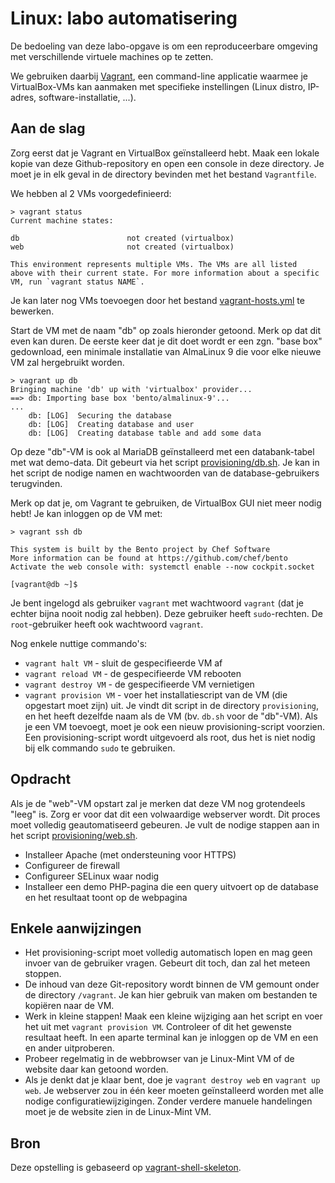 # Linux: labo automatisering

De bedoeling van deze labo-opgave is om een reproduceerbare omgeving met verschillende virtuele machines op te zetten.

We gebruiken daarbij [Vagrant](https://www.vagrantup.com/), een command-line applicatie waarmee je VirtualBox-VMs kan aanmaken met specifieke instellingen (Linux distro, IP-adres, software-installatie, ...).

## Aan de slag

Zorg eerst dat je Vagrant en VirtualBox geïnstalleerd hebt. Maak een lokale kopie van deze Github-repository en open een console in deze directory. Je moet je in elk geval in de directory bevinden met het bestand `Vagrantfile`.

We hebben al 2 VMs voorgedefinieerd:

```console
> vagrant status
Current machine states:

db                        not created (virtualbox)
web                       not created (virtualbox)

This environment represents multiple VMs. The VMs are all listed
above with their current state. For more information about a specific
VM, run `vagrant status NAME`.
```

Je kan later nog VMs toevoegen door het bestand [vagrant-hosts.yml](vagrant-hosts.yml) te bewerken.

Start de VM met de naam "db" op zoals hieronder getoond. Merk op dat dit even kan duren. De eerste keer dat je dit doet wordt er een zgn. "base box" gedownload, een minimale installatie van AlmaLinux 9 die voor elke nieuwe VM zal hergebruikt worden.

```console
> vagrant up db
Bringing machine 'db' up with 'virtualbox' provider...
==> db: Importing base box 'bento/almalinux-9'...
...
    db: [LOG]  Securing the database
    db: [LOG]  Creating database and user
    db: [LOG]  Creating database table and add some data
```

Op deze "db"-VM is ook al MariaDB geïnstalleerd met een databank-tabel met wat demo-data. Dit gebeurt via het script [provisioning/db.sh](provisioning/db.sh). Je kan in het script de nodige namen en wachtwoorden van de database-gebruikers terugvinden.

Merk op dat je, om Vagrant te gebruiken, de VirtualBox GUI niet meer nodig hebt! Je kan inloggen op de VM met:

```console
> vagrant ssh db

This system is built by the Bento project by Chef Software
More information can be found at https://github.com/chef/bento
Activate the web console with: systemctl enable --now cockpit.socket

[vagrant@db ~]$ 
```

Je bent ingelogd als gebruiker `vagrant` met wachtwoord `vagrant` (dat je echter bijna nooit nodig zal hebben). Deze gebruiker heeft `sudo`-rechten. De `root`-gebruiker heeft ook wachtwoord `vagrant`.

Nog enkele nuttige commando's:

- `vagrant halt VM` - sluit de gespecifieerde VM af
- `vagrant reload VM` - de gespecifieerde VM rebooten
- `vagrant destroy VM` - de gespecifieerde VM vernietigen
- `vagrant provision VM` - voer het installatiescript van de VM (die opgestart moet zijn) uit. Je vindt dit script in de directory `provisioning`, en het heeft dezelfde naam als de VM (bv. `db.sh` voor de "db"-VM). Als je een VM toevoegt, moet je ook een nieuw provisioning-script voorzien. Een provisioning-script wordt uitgevoerd als root, dus het is niet nodig bij elk commando `sudo` te gebruiken.

## Opdracht

Als je de "web"-VM opstart zal je merken dat deze VM nog grotendeels "leeg" is. Zorg er voor dat dit een volwaardige webserver wordt. Dit proces moet volledig geautomatiseerd gebeuren. Je vult de nodige stappen aan in het script [provisioning/web.sh](provisioning/web.sh).

- Installeer Apache (met ondersteuning voor HTTPS)
- Configureer de firewall
- Configureer SELinux waar nodig
- Installeer een demo PHP-pagina die een query uitvoert op de database en het resultaat toont op de webpagina

## Enkele aanwijzingen

- Het provisioning-script moet volledig automatisch lopen en mag geen invoer van de gebruiker vragen. Gebeurt dit toch, dan zal het meteen stoppen.
- De inhoud van deze Git-repository wordt binnen de VM gemount onder de directory `/vagrant`. Je kan hier gebruik van maken om bestanden te kopiëren naar de VM.
- Werk in kleine stappen! Maak een kleine wijziging aan het script en voer het uit met `vagrant provision VM`. Controleer of dit het gewenste resultaat heeft. In een aparte terminal kan je inloggen op de VM en een en ander uitproberen.
- Probeer regelmatig in de webbrowser van je Linux-Mint VM of de website daar kan getoond worden.
- Als je denkt dat je klaar bent, doe je `vagrant destroy web` en `vagrant up web`. Je webserver zou in één keer moeten geïnstalleerd worden met alle nodige configuratiewijzigingen. Zonder verdere manuele handelingen moet je de website zien in de Linux-Mint VM.

## Bron

Deze opstelling is gebaseerd op [vagrant-shell-skeleton](https://github.com/bertvv/vagrant-shell-skeleton/).
